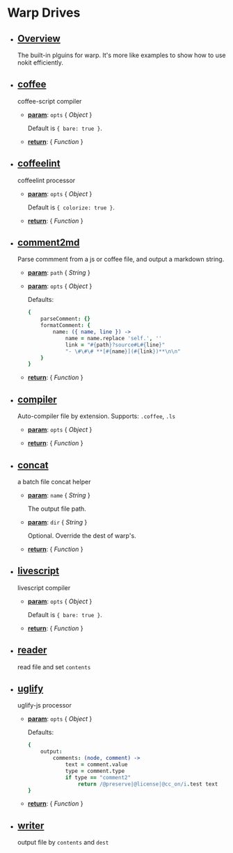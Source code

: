 # Warp Drives

- ## **[Overview](lib/drives.coffee?source#L9)**

    The built-in plguins for warp. It's more like examples
    to show how to use nokit efficiently.

- ## **[coffee](lib/drives.coffee?source#L18)**

    coffee-script compiler

    - **<u>param</u>**: `opts` { _Object_ }

        Default is `{ bare: true }`.

    - **<u>return</u>**: { _Function_ }

- ## **[coffeelint](lib/drives.coffee?source#L41)**

    coffeelint processor

    - **<u>param</u>**: `opts` { _Object_ }

        Default is `{ colorize: true }`.

    - **<u>return</u>**: { _Function_ }

- ## **[comment2md](lib/drives.coffee?source#L81)**

    Parse commment from a js or coffee file, and output a markdown string.

    - **<u>param</u>**: `path` { _String_ }

    - **<u>param</u>**: `opts` { _Object_ }

        Defaults:
        ```coffee
        {
        	parseComment: {}
        	formatComment: {
        		name: ({ name, line }) ->
        			name = name.replace 'self.', ''
        			link = "#{path}?source#L#{line}"
        			"- \#\#\# **[#{name}](#{link})**\n\n"
        	}
        }
        ```

    - **<u>return</u>**: { _Function_ }

- ## **[compiler](lib/drives.coffee?source#L115)**

    Auto-compiler file by extension.
    Supports: `.coffee`, `.ls`

    - **<u>param</u>**: `opts` { _Object_ }

    - **<u>return</u>**: { _Function_ }

- ## **[concat](lib/drives.coffee?source#L136)**

    a batch file concat helper

    - **<u>param</u>**: `name` { _String_ }

        The output file path.

    - **<u>param</u>**: `dir` { _String_ }

        Optional. Override the dest of warp's.

    - **<u>return</u>**: { _Function_ }

- ## **[livescript](lib/drives.coffee?source#L152)**

    livescript compiler

    - **<u>param</u>**: `opts` { _Object_ }

        Default is `{ bare: true }`.

    - **<u>return</u>**: { _Function_ }

- ## **[reader](lib/drives.coffee?source#L173)**

    read file and set `contents`

- ## **[uglify](lib/drives.coffee?source#L195)**

    uglify-js processor

    - **<u>param</u>**: `opts` { _Object_ }

        Defaults:
        ```coffee
        {
        	output:
        		comments: (node, comment) ->
        			text = comment.value
        			type = comment.type
        			if type == "comment2"
        				return /@preserve|@license|@cc_on/i.test text
        }
        ```

    - **<u>return</u>**: { _Function_ }

- ## **[writer](lib/drives.coffee?source#L210)**

    output file by `contents` and `dest`

